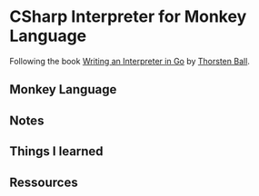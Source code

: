 # CSharp Interpreter for Monkey Language

Following the book [Writing an Interpreter in Go](https://interpreterbook.com/) by [Thorsten Ball](https://github.com/mrnugget).

## Monkey Language

## Notes

## Things I learned

## Ressources
